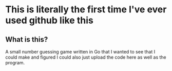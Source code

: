 # This is literally the first time I've ever used github like this 

## What is this?

A small number guessing game written in Go that I wanted to see that I could make and figured I could also just upload the code here as well as the program. 
